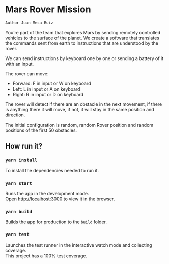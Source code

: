 # Mars Rover Mission
`Author Juan Mesa Ruiz`

You’re part of the team that explores Mars by sending remotely controlled vehicles to the surface
of the planet. We create a software that translates the commands sent from earth to instructions
that are understood by the rover.<br />

We can send instructions by keyboard one by one or sending a battery of it with an input. <br />

The rover can move:
<ul>
 <li>Forward: F in input or W on keyboard</li>
 <li>Left: L in input or A on keyboard</li>
 <li>Right: R in input or D on keyboard</li>
</ul>

The rover will detect if there are an obstacle in the next movement, if there is anything there it will move,
if not, it will stay in the same position and direction. <br />

The initial configuration is random, random Rover position and random positions of the first 50 obstacles.

## How run it?
### `yarn install`

To install the dependencies needed to run it.

### `yarn start`

Runs the app in the development mode.<br />
Open [http://localhost:3000](http://localhost:3000) to view it in the browser.

### `yarn build`

Builds the app for production to the `build` folder.<br />

### `yarn test`

Launches the test runner in the interactive watch mode and collecting coverage.<br />
This project has a 100% test coverage.
